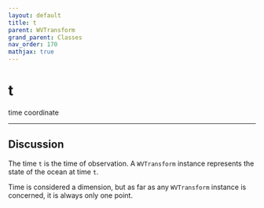 ```yaml
---
layout: default
title: t
parent: WVTransform
grand_parent: Classes
nav_order: 170
mathjax: true
---
```


#  t

time coordinate


---

## Discussion

The time `t` is the time of observation. A `WVTransform` instance represents the state of the ocean at time `t`. 

Time is considered a dimension, but as far as any `WVTransform` instance is concerned, it is always only one point.

